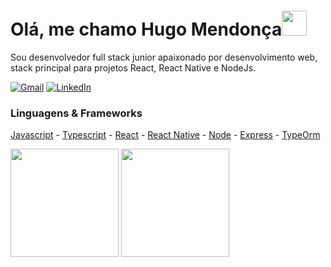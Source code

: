 

<h1>Olá, me chamo Hugo Mendonça<img src="https://github.com/TheDudeThatCode/TheDudeThatCode/raw/master/Assets/Developer.gif" width="40px" style="max-width:100%;"></h1>

Sou desenvolvedor full stack junior apaixonado por desenvolvimento web, stack principal para projetos React, React Native e NodeJs.

<a href="mailto:hugomendonca9@gmail.com"><img alt="Gmail" src="https://img.shields.io/badge/Email-D14836?style=for-the-badge&logo=gmail&logoColor=white" /></a>
<a href="https://www.linkedin.com/in/hugo-mendon%C3%A7a-dev/"><img alt="LinkedIn" src="https://img.shields.io/badge/linkedin%20-%230077B5.svg?&style=for-the-badge&logo=linkedin&logoColor=white"/></a>

### Linguagens & Frameworks

 [Javascript](https://github.com/airbnb/javascript) - [Typescript](https://github.com/microsoft/TypeScript) - [React](https://github.com/facebook/react) - [React Native](https://github.com/facebook/react-native) - [Node](https://github.com/nodejs/node) - [Express](https://github.com/expressjs/express) - [TypeOrm](https://github.com/typeorm/typeorm)
<div display="flex" flex-wrap="wrap">
<img height="173em" src="https://github-readme-stats.vercel.app/api?username=hugomendonca98&show_icons=true&theme=dracula" />

<img height="173em" src="https://github-readme-stats.vercel.app/api/top-langs/?username=hugomendonca98&hide=java,objective-c, less&layout=compact&theme=dracula&&exclude_repo=E_commerce_node,LoginCreateUser-node-ejs"/>
</div>


